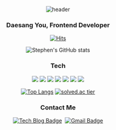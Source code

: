 <div align=center>

![header](https://capsule-render.vercel.app/api?&color=F5DF4D&fontColor=00000&type=rect&text=Stephen&animation=twinkling)


### Daesang You, Frontend Developer

[![Hits](https://hits.seeyoufarm.com/api/count/incr/badge.svg?url=https%3A%2F%2Fgithub.com%2Feotkd4791%2Fhit-counter&count_bg=%23E90A0A&title_bg=%23292727&icon=codeigniter.svg&icon_color=%23BE0E0E&title=hits&edge_flat=false)](https://hits.seeyoufarm.com)

![Stephen's GitHub stats](https://github-readme-stats.vercel.app/api?username=eotkd4791&show_icons=true&theme=graywhite)

</div>



<div align=center>

### Tech


![](https://img.shields.io/badge/JavaScript-F7DF1E?style=&logo=JAVASCRIPT&logoColor=black)&nbsp;![](https://img.shields.io/badge/SCSS-CC6699?style=&logo=SaSS&logoColor=white)&nbsp;![](https://img.shields.io/badge/CSS-1572B6?style=&logo=CSS3&logoColor=white)&nbsp;![](https://img.shields.io/badge/HTML-E34F26?style=&logo=HTML5&logoColor=white)&nbsp;![](https://img.shields.io/badge/Vue.js-4FC08D?style=&logo=Vue.js&logoColor=white)&nbsp;![](https://img.shields.io/badge/React.js-61DAFB?style=&logo=React&logoColor=white)&nbsp;![](https://img.shields.io/badge/Redux-764ABC?style=&logo=Redux&logoColor=white)

</div>

<div align=center>

[![Top Langs](https://github-readme-stats.vercel.app/api/top-langs/?username=eotkd4791&layout=compact)](https://github.com/anuraghazra/github-readme-stats)
[![solved.ac tier](http://mazassumnida.wtf/api/generate_badge?boj=eotkd4791)](https://solved.ac/eotkd4791)

</div>

<div align=center>

### Contact Me


[![Tech Blog Badge](http://img.shields.io/badge/-Tech%20blog-black?style=flat-square&logo=github&link=https://zzsza.github.io/)](https://eotkd4791.github.io/) &nbsp;[![Gmail Badge](https://img.shields.io/badge/Gmail-d14836?style=flat-square&logo=Gmail&logoColor=white&link=mailto:eotkd4791@gmail.com)](mailto:eotkd4791@gmail.com)


</div>
